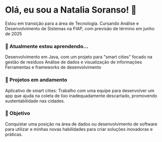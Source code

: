 # Olá, eu sou a Natalia Soranso! 👋
Estou em transição para a área de Tecnologia. Cursando Análise e Desenvolvimento de Sistemas na FIAP, com previsão de término em junho de 2025

### 🌱 Atualmente estou aprendendo...
Desenvolvimento em Java, com um projeto para "smart cities" focado na gestão de resíduos
Análise de dados e visualização de informações
Ferramentas e frameworks de desenvolvimento

### 🔭 Projetos em andamento
Aplicativo de smart cities: Trabalho com uma equipe para desenvolver um app que ajuda na coleta de lixo inadequadamente descartado, promovendo sustentabilidade nas cidades.

### 🎯 Objetivo
Conquistar uma posição na área de dados ou desenvolvimento de software para utilizar e minhas novas habilidades para criar soluções inovadoras e práticas.
